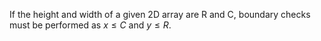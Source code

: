 If the height and width of a given 2D array are R and C, boundary checks must be performed as $x \leq C$ and $y \leq R$.
